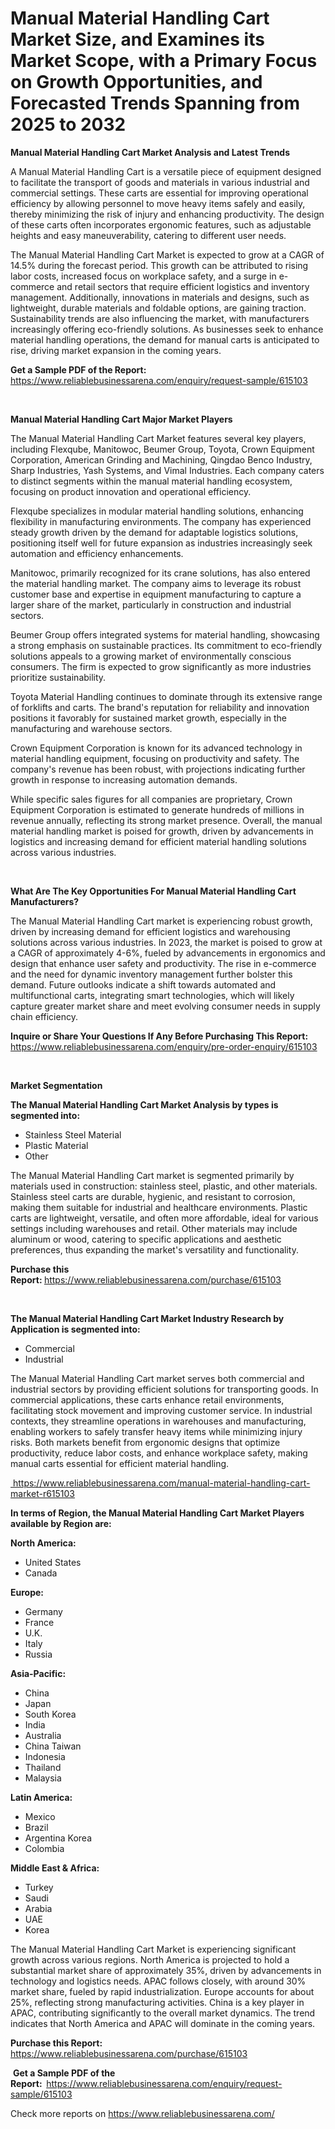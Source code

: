 <p><h1>Manual Material Handling Cart Market Size, and Examines its Market Scope, with a Primary Focus on Growth Opportunities, and Forecasted Trends Spanning from 2025 to 2032</h1></p><p><strong>Manual Material Handling Cart Market Analysis and Latest Trends</strong></p>
<p><p>A Manual Material Handling Cart is a versatile piece of equipment designed to facilitate the transport of goods and materials in various industrial and commercial settings. These carts are essential for improving operational efficiency by allowing personnel to move heavy items safely and easily, thereby minimizing the risk of injury and enhancing productivity. The design of these carts often incorporates ergonomic features, such as adjustable heights and easy maneuverability, catering to different user needs.</p><p>The Manual Material Handling Cart Market is expected to grow at a CAGR of 14.5% during the forecast period. This growth can be attributed to rising labor costs, increased focus on workplace safety, and a surge in e-commerce and retail sectors that require efficient logistics and inventory management. Additionally, innovations in materials and designs, such as lightweight, durable materials and foldable options, are gaining traction. Sustainability trends are also influencing the market, with manufacturers increasingly offering eco-friendly solutions. As businesses seek to enhance material handling operations, the demand for manual carts is anticipated to rise, driving market expansion in the coming years.</p></p>
<p><strong>Get a Sample PDF of the Report:&nbsp;</strong> <a href="https://www.reliablebusinessarena.com/enquiry/request-sample/615103?utm_campaign=2033&utm_medium=2&utm_source=Github&utm_content=ia&utm_term=24032025&utm_id=manual-material-handling-cart">https://www.reliablebusinessarena.com/enquiry/request-sample/615103</a></p>
<p>&nbsp;</p>
<p><strong>Manual Material Handling Cart Major Market Players</strong></p>
<p><p>The Manual Material Handling Cart Market features several key players, including Flexqube, Manitowoc, Beumer Group, Toyota, Crown Equipment Corporation, American Grinding and Machining, Qingdao Benco Industry, Sharp Industries, Yash Systems, and Vimal Industries. Each company caters to distinct segments within the manual material handling ecosystem, focusing on product innovation and operational efficiency.</p><p>Flexqube specializes in modular material handling solutions, enhancing flexibility in manufacturing environments. The company has experienced steady growth driven by the demand for adaptable logistics solutions, positioning itself well for future expansion as industries increasingly seek automation and efficiency enhancements.</p><p>Manitowoc, primarily recognized for its crane solutions, has also entered the material handling market. The company aims to leverage its robust customer base and expertise in equipment manufacturing to capture a larger share of the market, particularly in construction and industrial sectors.</p><p>Beumer Group offers integrated systems for material handling, showcasing a strong emphasis on sustainable practices. Its commitment to eco-friendly solutions appeals to a growing market of environmentally conscious consumers. The firm is expected to grow significantly as more industries prioritize sustainability.</p><p>Toyota Material Handling continues to dominate through its extensive range of forklifts and carts. The brand's reputation for reliability and innovation positions it favorably for sustained market growth, especially in the manufacturing and warehouse sectors.</p><p>Crown Equipment Corporation is known for its advanced technology in material handling equipment, focusing on productivity and safety. The company's revenue has been robust, with projections indicating further growth in response to increasing automation demands.</p><p>While specific sales figures for all companies are proprietary, Crown Equipment Corporation is estimated to generate hundreds of millions in revenue annually, reflecting its strong market presence. Overall, the manual material handling market is poised for growth, driven by advancements in logistics and increasing demand for efficient material handling solutions across various industries.</p></p>
<p>&nbsp;</p>
<p><strong>What Are The Key Opportunities For Manual Material Handling Cart Manufacturers?</strong></p>
<p><p>The Manual Material Handling Cart market is experiencing robust growth, driven by increasing demand for efficient logistics and warehousing solutions across various industries. In 2023, the market is poised to grow at a CAGR of approximately 4-6%, fueled by advancements in ergonomics and design that enhance user safety and productivity. The rise in e-commerce and the need for dynamic inventory management further bolster this demand. Future outlooks indicate a shift towards automated and multifunctional carts, integrating smart technologies, which will likely capture greater market share and meet evolving consumer needs in supply chain efficiency.</p></p>
<p><strong>Inquire or Share Your Questions If Any Before Purchasing This Report:</strong> <a href="https://www.reliablebusinessarena.com/enquiry/pre-order-enquiry/615103?utm_campaign=2033&utm_medium=2&utm_source=Github&utm_content=ia&utm_term=24032025&utm_id=manual-material-handling-cart">https://www.reliablebusinessarena.com/enquiry/pre-order-enquiry/615103</a></p>
<p>&nbsp;</p>
<p><strong>Market Segmentation</strong></p>
<p><strong>The Manual Material Handling Cart Market Analysis by types is segmented into:</strong></p>
<p><ul><li>Stainless Steel Material</li><li>Plastic Material</li><li>Other</li></ul></p>
<p><p>The Manual Material Handling Cart market is segmented primarily by materials used in construction: stainless steel, plastic, and other materials. Stainless steel carts are durable, hygienic, and resistant to corrosion, making them suitable for industrial and healthcare environments. Plastic carts are lightweight, versatile, and often more affordable, ideal for various settings including warehouses and retail. Other materials may include aluminum or wood, catering to specific applications and aesthetic preferences, thus expanding the market's versatility and functionality.</p></p>
<p><strong>Purchase this Report:&nbsp;</strong><a href="https://www.reliablebusinessarena.com/purchase/615103?utm_campaign=2033&utm_medium=2&utm_source=Github&utm_content=ia&utm_term=24032025&utm_id=manual-material-handling-cart">https://www.reliablebusinessarena.com/purchase/615103</a></p>
<p>&nbsp;</p>
<p><strong>The Manual Material Handling Cart Market Industry Research by Application is segmented into:</strong></p>
<p><ul><li>Commercial</li><li>Industrial</li></ul></p>
<p><p>The Manual Material Handling Cart market serves both commercial and industrial sectors by providing efficient solutions for transporting goods. In commercial applications, these carts enhance retail environments, facilitating stock movement and improving customer service. In industrial contexts, they streamline operations in warehouses and manufacturing, enabling workers to safely transfer heavy items while minimizing injury risks. Both markets benefit from ergonomic designs that optimize productivity, reduce labor costs, and enhance workplace safety, making manual carts essential for efficient material handling.</p></p>
<p><a href="https://www.reliablebusinessarena.com/manual-material-handling-cart-market-r615103?utm_campaign=2033&utm_medium=2&utm_source=Github&utm_content=ia&utm_term=24032025&utm_id=manual-material-handling-cart">&nbsp;https://www.reliablebusinessarena.com/manual-material-handling-cart-market-r615103</a></p>
<p><strong>In terms of Region, the Manual Material Handling Cart Market Players available by Region are:</strong></p>
<p>
    <p> <strong> North America: </strong>
        <ul>
            <li>United States</li>
            <li>Canada</li>
        </ul>
        </p> 
    <p> <strong> Europe: </strong>
        <ul>
            <li>Germany</li>
            <li>France</li>
            <li>U.K.</li>
            <li>Italy</li>
            <li>Russia</li>
        </ul>
        </p> 
    <p> <strong> Asia-Pacific: </strong>
        <ul>
            <li>China</li>
            <li>Japan</li>
            <li>South Korea</li>
            <li>India</li>
            <li>Australia</li>
            <li>China Taiwan</li>
            <li>Indonesia</li>
            <li>Thailand</li>
            <li>Malaysia</li>
        </ul>
        </p> 
    <p> <strong> Latin America: </strong>
        <ul>
            <li>Mexico</li>
            <li>Brazil</li>
            <li>Argentina Korea</li>
            <li>Colombia</li>
        </ul>
        </p> 
    <p> <strong> Middle East & Africa: </strong>
        <ul>
            <li>Turkey</li>
            <li>Saudi</li>
            <li>Arabia</li>
            <li>UAE</li>
            <li>Korea</li>
        </ul>
    </p>
    </p>
<p><p>The Manual Material Handling Cart Market is experiencing significant growth across various regions. North America is projected to hold a substantial market share of approximately 35%, driven by advancements in technology and logistics needs. APAC follows closely, with around 30% market share, fueled by rapid industrialization. Europe accounts for about 25%, reflecting strong manufacturing activities. China is a key player in APAC, contributing significantly to the overall market dynamics. The trend indicates that North America and APAC will dominate in the coming years.</p></p>
<p><strong>Purchase this Report: </strong><a href="https://www.reliablebusinessarena.com/purchase/615103?utm_campaign=2033&utm_medium=2&utm_source=Github&utm_content=ia&utm_term=24032025&utm_id=manual-material-handling-cart">https://www.reliablebusinessarena.com/purchase/615103</a></p>
<p>&nbsp;<strong>Get a Sample PDF of the Report:&nbsp;&nbsp;</strong><a href="https://www.reliablebusinessarena.com/enquiry/request-sample/615103?utm_campaign=2033&utm_medium=2&utm_source=Github&utm_content=ia&utm_term=24032025&utm_id=manual-material-handling-cart">https://www.reliablebusinessarena.com/enquiry/request-sample/615103</a></p>
<p><strong></strong></p>
<p>Check more reports on <a href="https://www.reliablebusinessarena.com/?utm_campaign=2033&utm_medium=2&utm_source=Github&utm_content=ia&utm_term=24032025&utm_id=manual-material-handling-cart">https://www.reliablebusinessarena.com/</a></p>